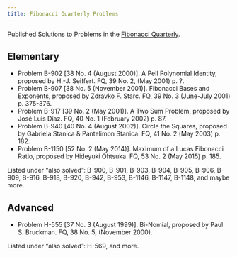 ```yaml
---
title: Fibonacci Quarterly Problems
---
```



Published Solutions to Problems in the [Fibonacci Quarterly](https://www.fq.math.ca).

## Elementary

- Problem B-902 [38 No. 4 (August 2000)]. A Pell Polynomial Identity, proposed by H.-J. Seiffert. FQ, 39 No. 2, (May 2001) p. ?.
- Problem B-907 [38 No. 5 (November 2001)]. Fibonacci Bases and Exponents, proposed by Zdravko F. Starc. FQ, 39 No. 3 (June-July 2001) p. 375-376.
- Problem B-917 [39 No. 2 (May 2001)]. A Two Sum Problem, proposed by José Luis Díaz. FQ, 40 No. 1 (February 2002) p. 87.
- Problem B-940 [40 No. 4 (August 2002)]. Circle the Squares, proposed by Gabriela Stanica & Pantelimon Stanica. FQ, 41 No. 2 (May 2003) p. 182.
- Problem B-1150 [52 No. 2 (May 2014)]. Maximum of a Lucas Fibonacci Ratio, proposed by Hideyuki Ohtsuka. FQ, 53 No. 2 (May 2015) p. 185.

Listed under “also solved”: B-900, B-901, B-903, B-904, B-905, B-906, B-909, B-916, B-918, B-920, B-942, B-953, B-1146, B-1147, B-1148, and maybe more.

## Advanced

- Problem H-555 [37 No. 3 (August 1999)]. Bi-Nomial, proposed by Paul S. Bruckman. FQ, 38 No. 5, (November 2000).

Listed under “also solved”: H-569, and more.
